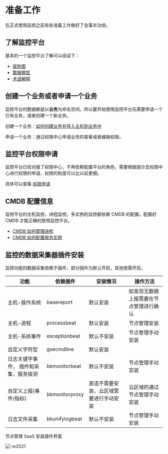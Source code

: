 # 准备工作

在正式使用监控之前有些准备工作做好了会事半功倍。

## 了解监控平台

基本的一个监控平台了解可以阅读下：

* [架构图](../concepts/architecture.md)
* [数据模型](../concepts/datamodule.md)
* [术语解释](../concepts/glossary.md)

## 创建一个业务或者申请一个业务

监控平台的数据都是以**业务**为命名空间。所以要开始使用监控平台先需要申请一个已有业务，或者创建一个新业务。

创建一个业务：[如何创建业务并导入主机到业务中](../../../../CMDB/3.9/%E4%BA%A7%E5%93%81%E7%99%BD%E7%9A%AE%E4%B9%A6/%E5%BF%AB%E9%80%9F%E5%85%A5%E9%97%A8/case1.md)


申请一个业务：通过权限中心申请业务的查看或者编辑权限。

## 监控平台权限申请

监控平台已经对接了权限中心，不再依赖配置平台的角色，需要根据提示去权限中心进行权限的申请，权限的粒度可以比以前更细。 

具体可以查看 [权限申请](perm.md)

## CMDB 配置信息

监控平台的主机监控，进程监控，多实例的监控都依赖 CMDB 的配置。配置好 CMDB 才能正确的使用监控平台。


 * [CMDB 如何管理进程](../../../../CMDB/3.9/%E4%BA%A7%E5%93%81%E7%99%BD%E7%9A%AE%E4%B9%A6/%E5%9C%BA%E6%99%AF%E6%A1%88%E4%BE%8B/CMDB_management_process.md)
 * [CMDB 如何配置服务实例](../../../../CMDB/3.9/%E4%BA%A7%E5%93%81%E7%99%BD%E7%9A%AE%E4%B9%A6/%E4%BA%A7%E5%93%81%E5%8A%9F%E8%83%BD/Instance.md)

## 监控的数据采集器插件安装

监控功能的数据采集依赖于插件，部分插件为默认开启，其他按需开启。 

| 功能	 | 依赖插件 | 	安装情况 | 	操作方法 | 
|---|---|---|---|
|主机-操作系统	| basereport	| 默认安装	| 如发现无数据上报需要在节点管理进行确认
|主机-进程 | 	processbeat |	默认安装 | 	节点管理安装
|主机-系统事件 |	exceptionbeat | 	默认不安装 | 	节点管理手动安装
|自定义字符型 |	gsecmdline	| 默认安装 | 
|日志关键字事件， 插件和采集，服务拨测 | 	bkmonitorbeat	| 默认不安装	| 节点管理手动安装
|自定义上报(事件/指标)	| bkmonitorproxy | 	直连不需要安装，云区域需要进行手动安装	|云区域的通过节点管理手动安装
|日志文件采集 | 	bkunifylogbeat	| 默认不安装 | 	节点管理手动安装

节点管理 SaaS 安装插件界面

![-w2021](media/16044597491804.jpg)


